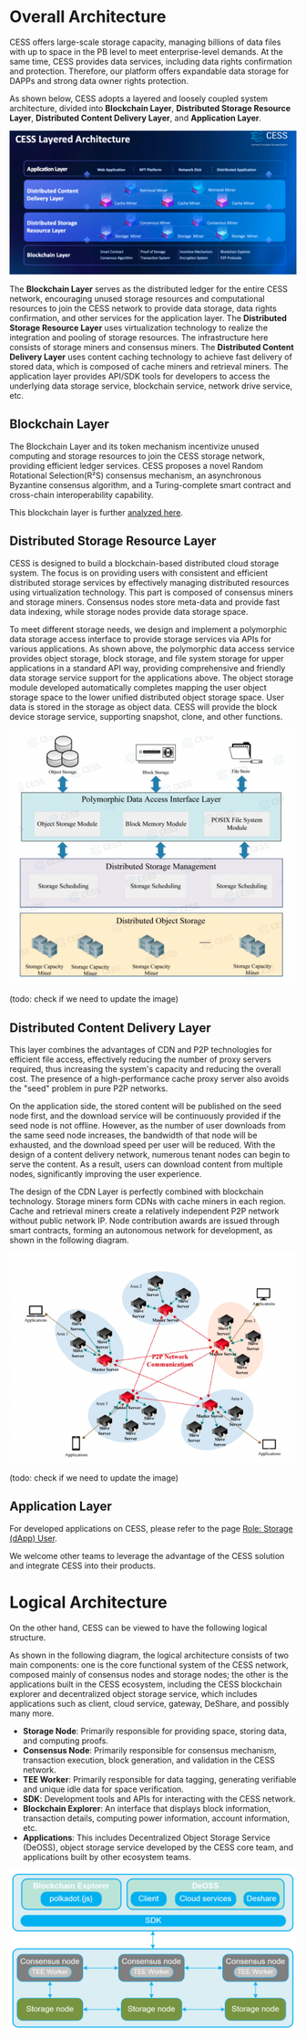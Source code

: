 # Overall Architecture

CESS offers large-scale storage capacity, managing billions of data files with up to space in the PB level to meet enterprise-level demands. At the same time, CESS provides data services, including data rights confirmation and protection. Therefore, our platform offers expandable data storage for DAPPs and strong data owner rights protection.

As shown below, CESS adopts a layered and loosely coupled system architecture, divided into **Blockchain Layer**, **Distributed Storage Resource Layer**, **Distributed Content Delivery Layer**, and **Application Layer**.

![CESS Layered Architecture](../assets/concepts/system-architecture/layered-system-architecture.png)

The **Blockchain Layer** serves as the distributed ledger for the entire CESS network, encouraging unused storage resources and computational resources to join the CESS network to provide data storage, data rights confirmation, and other services for the application layer. The **Distributed Storage Resource Layer** uses virtualization technology to realize the integration and pooling of storage resources. The infrastructure here consists of storage miners and consensus miners. The **Distributed Content Delivery Layer** uses content caching technology to achieve fast delivery of stored data, which is composed of cache miners and retrieval miners. The application layer provides API/SDK tools for developers to access the underlying data storage service, blockchain service, network drive service, etc.

## Blockchain Layer

The Blockchain Layer and its token mechanism incentivize unused computing and storage resources to join the CESS storage network, providing efficient ledger services. CESS proposes a novel Random Rotational Selection(R²S) consensus mechanism, an asynchronous Byzantine consensus algorithm, and a Turing-complete smart contract and cross-chain interoperability capability.

This blockchain layer is further [analyzed here](blockchain-arch.md).

## Distributed Storage Resource Layer

CESS is designed to build a blockchain-based distributed cloud storage system. The focus is on providing users with consistent and efficient distributed storage services by effectively managing distributed resources using virtualization technology. This part is composed of consensus miners and storage miners. Consensus nodes store meta-data and provide fast data indexing, while storage nodes provide data storage space.

To meet different storage needs, we design and implement a polymorphic data storage access interface to provide storage services via APIs for various applications. As shown above, the polymorphic data access service provides object storage, block storage, and file system storage for upper applications in a standard API way, providing comprehensive and friendly data storage service support for the applications above. The object storage module developed automatically completes mapping the user object storage space to the lower unified distributed object storage space. User data is stored in the storage as object data. CESS will provide the block device storage service, supporting snapshot, clone, and other functions.

![Distributed Storage Resource Layer](../assets/concepts/system-architecture/distributed-cloud-storage.png)

(todo: check if we need to update the image)

## Distributed Content Delivery Layer

This layer combines the advantages of CDN and P2P technologies for efficient file access, effectively reducing the number of proxy servers required, thus increasing the system's capacity and reducing the overall cost. The presence of a high-performance cache proxy server also avoids the "seed" problem in pure P2P networks.

On the application side, the stored content will be published on the seed node first, and the download service will be continuously provided if the seed node is not offline. However, as the number of user downloads from the same seed node increases, the bandwidth of that node will be exhausted, and the download speed per user will be reduced. With the design of a content delivery network, numerous tenant nodes can begin to serve the content. As a result, users can download content from multiple nodes, significantly improving the user experience.

The design of the CDN Layer is perfectly combined with blockchain technology. Storage miners form CDNs with cache miners in each region. Cache and retrieval miners create a relatively independent P2P network without public network IP. Node contribution awards are issued through smart contracts, forming an autonomous network for development, as shown in the following diagram.

![Distributed Content Delivery Layer](../assets/concepts/system-architecture/distributed-cdn.png)

(todo: check if we need to update the image)

## Application Layer

For developed applications on CESS, please refer to the page [Role: Storage (dApp) User](../user).

We welcome other teams to leverage the advantage of the CESS solution and integrate CESS into their products.

# Logical Architecture

On the other hand, CESS can be viewed to have the following logical structure.

As shown in the following diagram, the logical architecture consists of two main components: one is the core functional system of the CESS network, composed mainly of consensus nodes and storage nodes; the other is the applications built in the CESS ecosystem, including the CESS blockchain explorer and decentralized object storage service, which includes applications such as client, cloud service, gateway, DeShare, and possibly many more.

- **Storage Node**: Primarily responsible for providing space, storing data, and computing proofs.
- **Consensus Node**: Primarily responsible for consensus mechanism, transaction execution, block generation, and validation in the CESS network.
- **TEE Worker**: Primarily responsible for data tagging, generating verifiable and unique idle data for space verification.
- **SDK**: Development tools and APIs for interacting with the CESS network.
- **Blockchain Explorer**: An interface that displays block information, transaction details, computing power information, account information, etc.
- **Applications**: This includes Decentralized Object Storage Service (DeOSS), object storage service developed by the CESS core team, and applications built by other ecosystem teams.

![Logical Architecture](../assets/concepts/system-architecture/logical-structure.png)
